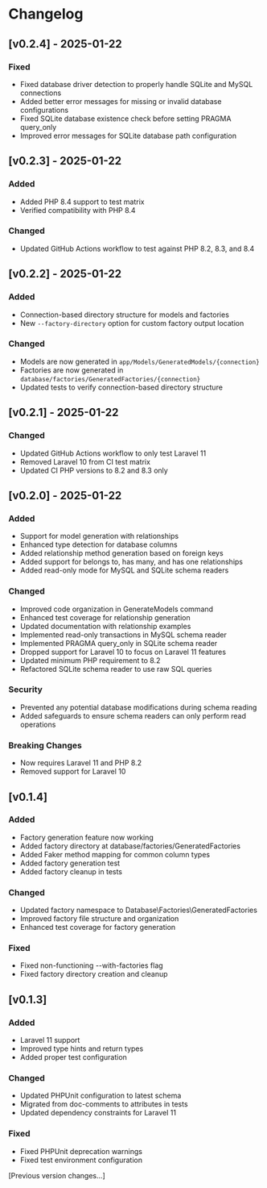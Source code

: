 # Changelog

## [v0.2.4] - 2025-01-22

### Fixed
- Fixed database driver detection to properly handle SQLite and MySQL connections
- Added better error messages for missing or invalid database configurations
- Fixed SQLite database existence check before setting PRAGMA query_only
- Improved error messages for SQLite database path configuration

## [v0.2.3] - 2025-01-22

### Added
- Added PHP 8.4 support to test matrix
- Verified compatibility with PHP 8.4

### Changed
- Updated GitHub Actions workflow to test against PHP 8.2, 8.3, and 8.4

## [v0.2.2] - 2025-01-22

### Added
- Connection-based directory structure for models and factories
- New `--factory-directory` option for custom factory output location

### Changed
- Models are now generated in `app/Models/GeneratedModels/{connection}`
- Factories are now generated in `database/factories/GeneratedFactories/{connection}`
- Updated tests to verify connection-based directory structure

## [v0.2.1] - 2025-01-22

### Changed
- Updated GitHub Actions workflow to only test Laravel 11
- Removed Laravel 10 from CI test matrix
- Updated CI PHP versions to 8.2 and 8.3 only

## [v0.2.0] - 2025-01-22

### Added
- Support for model generation with relationships
- Enhanced type detection for database columns
- Added relationship method generation based on foreign keys
- Added support for belongs to, has many, and has one relationships
- Added read-only mode for MySQL and SQLite schema readers

### Changed
- Improved code organization in GenerateModels command
- Enhanced test coverage for relationship generation
- Updated documentation with relationship examples
- Implemented read-only transactions in MySQL schema reader
- Implemented PRAGMA query_only in SQLite schema reader
- Dropped support for Laravel 10 to focus on Laravel 11 features
- Updated minimum PHP requirement to 8.2
- Refactored SQLite schema reader to use raw SQL queries

### Security
- Prevented any potential database modifications during schema reading
- Added safeguards to ensure schema readers can only perform read operations

### Breaking Changes
- Now requires Laravel 11 and PHP 8.2
- Removed support for Laravel 10

## [v0.1.4]

### Added
- Factory generation feature now working
- Added factory directory at database/factories/GeneratedFactories
- Added Faker method mapping for common column types
- Added factory generation test
- Added factory cleanup in tests

### Changed
- Updated factory namespace to Database\Factories\GeneratedFactories
- Improved factory file structure and organization
- Enhanced test coverage for factory generation

### Fixed
- Fixed non-functioning --with-factories flag
- Fixed factory directory creation and cleanup

## [v0.1.3]

### Added
- Laravel 11 support
- Improved type hints and return types
- Added proper test configuration

### Changed
- Updated PHPUnit configuration to latest schema
- Migrated from doc-comments to attributes in tests
- Updated dependency constraints for Laravel 11

### Fixed
- Fixed PHPUnit deprecation warnings
- Fixed test environment configuration

[Previous version changes...] 